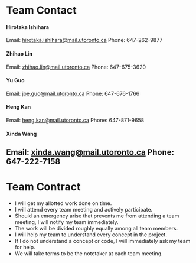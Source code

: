 # Team Contact

#### Hirotaka Ishihara
Email: hirotaka.ishihara@mail.utoronto.ca
Phone: 647-262-9877

#### Zhihao Lin
Email: zhihao.lin@mail.utoronto.ca
Phone: 647-675-3620

#### Yu Guo
Email: joe.guo@mail.utoronto.ca
Phone: 647-676-1766

#### Heng Kan
Email: heng.kan@mail.utoronto.ca
Phone: 647-871-9658

#### Xinda Wang
Email: xinda.wang@mail.utoronto.ca
Phone: 647-222-7158
-----

# Team Contract
* I will get my allotted work done on time.
* I will attend every team meeting and actively participate.
* Should an emergency arise that prevents me from attending a team meeting, I will notify my team immediately.
* The work will be divided roughly equally among all team members.
* I will help my team to understand every concept in the project.
* If I do not understand a concept or code, I will immediately ask my team for help.
* We will take terms to be the notetaker at each team meeting.